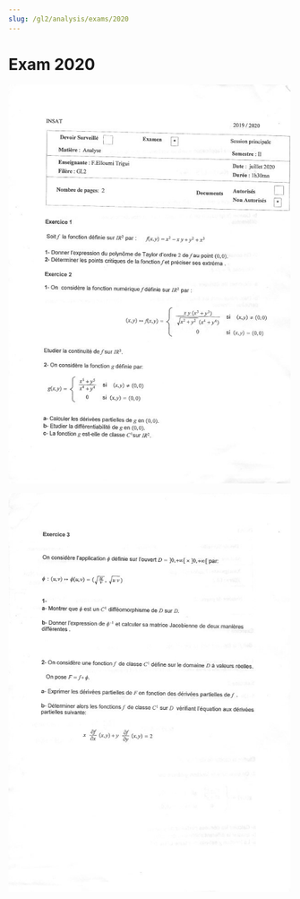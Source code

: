 ```yaml
---
slug: /gl2/analysis/exams/2020
---
```


# Exam 2020

![1](assets/2020-1.jpg)

![2](assets/2020-2.jpg)
